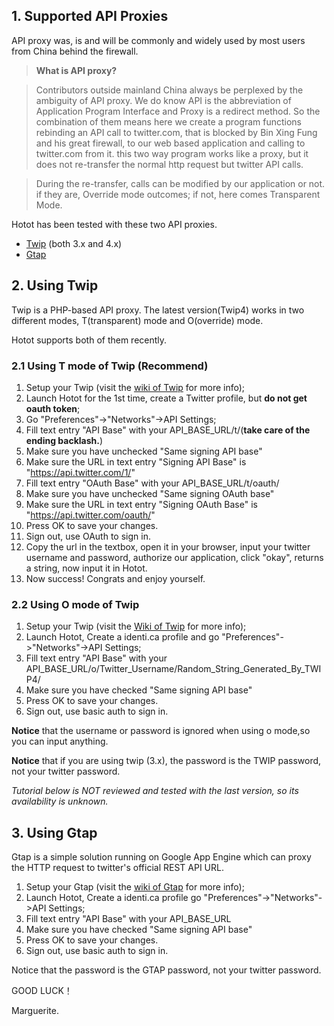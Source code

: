 

## 1. Supported API Proxies ##

API proxy was, is and will be commonly and widely used by most users from China behind the firewall.

> <b>What is API proxy?</b>

> Contributors outside mainland China always be perplexed by the ambiguity of API proxy. We do know API is the abbreviation of Application Program Interface and Proxy is a redirect method. So the combination of them means here we create a program functions rebinding an API call to twitter.com, that is blocked by Bin Xing Fung and his great firewall, to our web based application and calling to twitter.com from it. this two way program works like a proxy, but it does not re-transfer the normal http request but twitter API calls.

> During the re-transfer, calls can be modified by our application or not. if they are, Override mode outcomes; if not, here comes Transparent Mode.

Hotot has been tested with these two API proxies.

  * [Twip](http://code.google.com/p/twip) (both 3.x and 4.x)
  * [Gtap](http://code.google.com/p/gtap/)

## 2. Using Twip ##

Twip is a PHP-based API proxy. The latest version(Twip4) works in two different modes, T(transparent) mode and O(override) mode.

Hotot supports both of them recently.

### 2.1 Using T mode of Twip (Recommend) ###
  1. Setup your Twip (visit the [wiki of Twip](http://code.google.com/p/twip/wiki/ForUser) for more info);
  1. Launch Hotot for the 1st time, create a Twitter profile, but <b>do not get oauth token</b>;
  1. Go "Preferences"->"Networks"->API Settings;
  1. Fill text entry "API Base" with your API\_BASE\_URL/t/(<b>take care of the ending backlash.</b>)
  1. Make sure you have unchecked "Same signing API base"
  1. Make sure the URL in text entry "Signing API Base" is "https://api.twitter.com/1/"
  1. Fill text entry "OAuth Base" with your API\_BASE\_URL/t/oauth/
  1. Make sure you have unchecked "Same signing OAuth base"
  1. Make sure the URL in text entry "Signing OAuth Base" is "https://api.twitter.com/oauth/"
  1. Press OK to save your changes.
  1. Sign out, use OAuth to sign in.
  1. Copy the url in the textbox, open it in your browser, input your twitter username and password, authorize our application, click "okay", returns a string, now input it in Hotot.
  1. Now success! Congrats and enjoy yourself.

### 2.2 Using O mode of Twip ###
  1. Setup your Twip (visit the [Wiki of Twip](http://code.google.com/p/twip/wiki/ForUser) for more info);
  1. Launch Hotot, Create a identi.ca profile and go "Preferences"->"Networks"->API Settings;
  1. Fill text entry "API Base" with your API\_BASE\_URL/o/Twitter\_Username/Random\_String\_Generated\_By\_TWIP4/
  1. Make sure you have checked "Same signing API base"
  1. Press OK to save your changes.
  1. Sign out, use basic auth to sign in.


**Notice** that the username or password is ignored when using o mode,so you can input anything.

**Notice** that if you are using twip (3.x), the password is the TWIP password, not your twitter password.

_Tutorial below is NOT reviewed and tested with the last version, so its availability is unknown._

## 3. Using Gtap ##
Gtap is a simple solution running on Google App Engine which can proxy the HTTP request to twitter's official REST API URL.

  1. Setup your Gtap (visit the [wiki of Gtap](http://code.google.com/p/gtap/w/list) for more info);
  1. Launch Hotot, Create a identi.ca profile go "Preferences"->"Networks"->API Settings;
  1. Fill text entry "API Base" with your API\_BASE\_URL
  1. Make sure you have checked "Same signing API base"
  1. Press OK to save your changes.
  1. Sign out, use basic auth to sign in.

Notice that the password is the GTAP password, not your twitter password.

GOOD LUCK！


Marguerite.